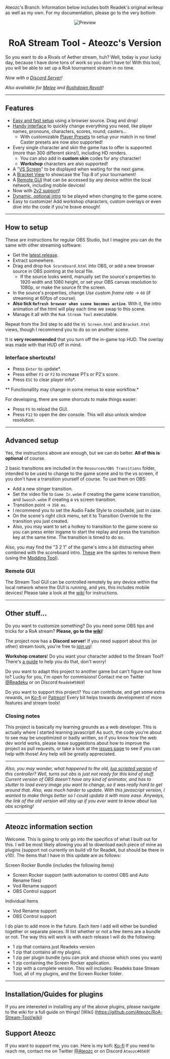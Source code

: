 
Ateozc's Branch. Information below includes both Readek's original writeup as well as my own. For my documentation, please go to the very bottom
<p align="center">

  <img src="https://github.com/Readek/RoA-Stream-Tool/blob/master/preview.png" alt="Preview">
  
</p>

<h1 align="center">RoA Stream Tool - Ateozc's Version</h1>

So you want to do a Rivals of Aether stream, huh? Well, today is your lucky day, because I have done tons of work so you don’t have to! With this tool, you will be able to set up a RoA tournament stream in no time.

*Now with a [Discord Server](https://discord.gg/EX22CTBNrM)!*

*Also available for [Melee](https://github.com/Readek/Melee-Stream-Tool) and [Rushdown Revolt](https://github.com/Readek/Rushdown-Revolt-Stream-Tool)!*

---

## Features
- [Easy and fast setup](https://gfycat.com/rectangulartintedabyssiniangroundhornbill) using a browser source. Drag and drop!
- [Handy interface](https://gfycat.com/distanthairyaurochs) to quickly change everything you need, like player names, pronouns, characters, scores, round, casters...
  - With customizable [Player Presets](https://gfycat.com/melodicwearybuzzard) to setup your match in no time! Caster presets are now also supported!
- Every single character and skin the game has to offer is supported (more than 300 different skins!), including HD renders.
  - You can also add in **custom skin** codes for any character!
  - **Workshop** characters are also supported!
- A "[VS Screen](https://gfycat.com/peacefulelatedblowfish)" to be displayed when waiting for the next game.
- A [Bracket View](https://gfycat.com/skinnyforsakenfly) to showcase the Top 8 of your tournament!
- A [Remote GUI](https://gfycat.com/complexexaltedchupacabra) that can be accessed by any device within the local network, including mobile devices!
- Now with [2v2 support](https://gfycat.com/brokenbravehumpbackwhale)!
- [Dynamic, optional intro](https://gfycat.com/revolvingsmarteuropeanpolecat) to be played when changing to the game scene.
- Easy to customize! Add workshop characters, custom overlays or even dive into the code if you're brave enough!

---

## How to setup
These are instructions for regular OBS Studio, but I imagine you can do the same with other streaming software:
- Get the [latest release](https://github.com/Readek/RoA-Stream-Control/releases).
- Extract somewhere.
- Drag and drop `RoA Scoreboard.html` into OBS, or add a new browser source in OBS pointing at the local file.
  - If the source looks weird, manually set the source's properties to 1920 width and 1080 height, or set your OBS canvas resolution to 1080p, or make the source fit the screen.
- In the source's properties, change *Use custom frame rate* -> `60` (if streaming at 60fps of course).
- **Also tick `Refresh browser when scene becomes active`**. With it, the intro animation of the html will play each time we swap to this scene.
- Manage it all with the `RoA Stream Tool` executable.

Repeat from the 3rd step to add the `VS Screen.html` and `Bracket.html` views, though I recommend you to do so on another scene.

It is **very recommended** that you turn off the in-game top HUD. The overlay was made with that HUD off in mind.

### Interface shortcuts!
- Press `Enter` to update*.
- Press either `F1` or `F2` to increase P1's or P2's score.
- Press `ESC` to clear player info*.

** Functionallity may change in some menus to ease workflow.*

For developing, there are some shorcuts to make things easier:
- Press `F5` to reload the GUI.
- Press `F12` to open the dev console. This will also unlock window resolution.

---

## Advanced setup
Yes, the instructions above are enough, but we can do better. **All of this is optional** of course.
 
2 basic transitions are included in the `Resources/OBS Transitions` folder, intended to be used to change to the game scene and to the vs screen, if you don't have a transition yourself of course. To use them on OBS:
- Add a new stinger transition.
- Set the video file to `Game In.webm` if creating the game scene transition, and `Swoosh.webm` if creating a vs screen transition.
- Transition point -> `350 ms`.
- I recommend you to set the Audio Fade Style to crossfade, just in case.
- On the scene's right click menu, set it to Transition Override to the transition you just created.
- Also, you may want to set a hotkey to transition to the game scene so you can press enter ingame to start the replay and press the transition key at the same time. The transition is timed to do so.

Also, you may find the "3 2 1" of the game's intro a bit distracting when combined with the scoreboard intro. [These](https://drive.google.com/open?id=1NEDii3B50eHT_goADzn6t3_O8Uvok0Gs) are the sprites to remove them (using the [Modding Tool](https://github.com/jam1garner/gm_data_win/releases/latest)).

### Remote GUI

The Stream Tool GUI can be controlled remotely by any device within the local network where the GUI is running, and yes, this includes mobile devices! Please take a look at the [wiki](https://github.com/Readek/RoA-Stream-Tool/wiki/8.-Remote-GUI) for instructions.

---

## Other stuff...
Do you want to customize something? Do you need some OBS tips and tricks for a RoA stream? **Please, go to the [wiki](https://github.com/Readek/RoA-Stream-Control/wiki)**!

The project now has a **Discord server**! If you need support about this (or other) stream tools, you're free to [join us](https://discord.gg/EX22CTBNrM)!

**Workshop creators**! Do you want your character added to the Stream Tool? There's [a guide](https://github.com/Readek/RoA-Stream-Tool/wiki/6.-Workshop-characters) to help you do that, don't worry!

Do you want to adapt this project to another game but can't figure out how to? Lucky for you, I'm open for commisions! Contact me on Twitter [@Readeku](https://twitter.com/Readeku) or on Discord `Readek#5869`!

Do you want to support this project? You can contribute, and get some extra rewards, on [Ko-fi](https://ko-fi.com/readek) or [Patreon](https://www.patreon.com/Readek)! Every bit helps towards development of more features and stream tools!

### Closing notes
This project is basically my learning grounds as a web developer. This is actually where I started learning javascript! As such, the code you're about to see may be unoptimized or badly written, so if you know how the web dev world works, please leave suggestions about how to improve the project as pull requests, or take a look at the [issues page](https://github.com/Readek/RoA-Stream-Tool/issues) to see if you can help with those! Any help will be greatly appreciated.

---

*Also, you may wonder, what happened to the old, [lua scripted version](https://drive.google.com/open?id=15o52oz89siOJ5f_toD7zZDjp22dn2t73) of this controller? Well, turns out obs is just not ready for this kind of stuff. Current version of OBS doesn't have any kind of animator, and has to stutter to load every image you want to change, so it was really hard to get around that. Also, was much harder to update. With this javascript version, I wanted to make things better so I could update it with more ease. Anyways, the link of the old version will stay up if you ever want to know about lua obs scripting!*

---
## Ateozc information section

Welcome. This is going to only go into the specifics of what I built out for this. I will be most likely allowing you all to download each piece of mine as plugins (support not currently on build v9 for Readek, but should be there in v10).
The items that I have in this update are as follows:

Screen Rocker Bundle (includes the following items)
- Screen Rocker support (with automation to control OBS and Auto Rename files)
- Vod Rename support
- OBS Control support

Individual Items
- Vod Rename support
- OBS Control support

I do plan to add more in the future. Each item I add will either be bundled together or separate pieces. Ill list whether or not a few items are a bundle or not. The way this will work is with each release I will do the following:
- 1 zip that contains just Readeks version
- 1 zip that contains all my plugins.
- 1 zip per plugin bundle (you can pick and choose which ones you want)
- 1 zip containing the Screen Rocker application.
- 1 zip with a complete version. This will includes: Readeks base Stream Tool, all of my plugins, and the Screen Rocker folder.

---
## Installation/Guides for plugins
If you are interested in installing any of the above plugins, please navigate to the wiki for a full guide on things!
[Wiki] (https://github.com/Ateozc/RoA-Stream-Tool/wiki)

## Support Ateozc
If you want to support me, you can. Here is my kofi: [Ko-fi](https://ko-fi.com/ateozc)
If you need to reach me, contact me on Twitter [@Ateozc](https://twitter.com/Ateozc) or on Discord `Ateozc#0569`!

